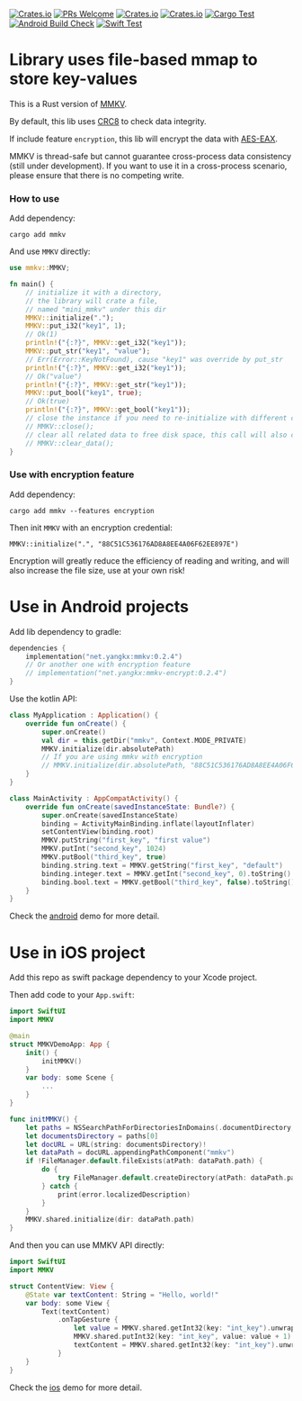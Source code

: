 [![Crates.io](https://img.shields.io/crates/l/MMKV)](https://crates.io/crates/mmkv)
[![PRs Welcome](https://img.shields.io/badge/PRs-welcome-brightgreen.svg)](https://github.com/yangkx1024/MMKV/pulls)
[![Crates.io](https://img.shields.io/crates/v/MMKV)](https://crates.io/crates/mmkv)
[![Crates.io](https://img.shields.io/crates/d/MMKV)](https://crates.io/crates/mmkv)
[![Cargo Test](https://github.com/yangkx-1024/MMKV/actions/workflows/rust.yml/badge.svg)](https://github.com/yangkx-1024/MMKV/actions/workflows/rust.yml)
[![Android Build Check](https://github.com/yangkx-1024/MMKV/actions/workflows/android.yml/badge.svg)](https://github.com/yangkx-1024/MMKV/actions/workflows/android.yml)
[![Swift Test](https://github.com/yangkx-1024/MMKV/actions/workflows/swift.yml/badge.svg)](https://github.com/yangkx-1024/MMKV/actions/workflows/swift.yml)

# Library uses file-based mmap to store key-values

This is a Rust version of [MMKV](https://github.com/Tencent/MMKV).

By default, this lib uses [CRC8](https://github.com/mrhooray/crc-rs) to check data integrity.

If include feature `encryption`, this lib will encrypt 
the data with [AES-EAX](https://github.com/RustCrypto/AEADs/tree/master/eax). 

MMKV is thread-safe but cannot guarantee cross-process data consistency (still under development). 
If you want to use it in a cross-process scenario, please ensure that there is no competing write.

### How to use
Add dependency:

`cargo add mmkv`

And use `MMKV` directly:
```rust
use mmkv::MMKV;

fn main() {
    // initialize it with a directory, 
    // the library will crate a file,
    // named "mini_mmkv" under this dir
    MMKV::initialize(".");
    MMKV::put_i32("key1", 1);
    // Ok(1)
    println!("{:?}", MMKV::get_i32("key1"));
    MMKV::put_str("key1", "value");
    // Err(Error::KeyNotFound), cause "key1" was override by put_str
    println!("{:?}", MMKV::get_i32("key1"));
    // Ok("value")
    println!("{:?}", MMKV::get_str("key1"));
    MMKV::put_bool("key1", true);
    // Ok(true)
    println!("{:?}", MMKV::get_bool("key1"));
    // close the instance if you need to re-initialize with different config.
    // MMKV::close();
    // clear all related data to free disk space, this call will also close the instance.
    // MMKV::clear_data();
}
```

### Use with encryption feature
Add dependency:

`cargo add mmkv --features encryption`

Then init `MMKV` with an encryption credential:

`MMKV::initialize(".", "88C51C536176AD8A8EE4A06F62EE897E")`

Encryption will greatly reduce the efficiency of reading and writing, 
and will also increase the file size, use at your own risk!

# Use in Android projects
Add lib dependency to gradle:
```kotlin
dependencies {
    implementation("net.yangkx:mmkv:0.2.4")
    // Or another one with encryption feature
    // implementation("net.yangkx:mmkv-encrypt:0.2.4")
}
```
Use the kotlin API:
```kotlin
class MyApplication : Application() {
    override fun onCreate() {
        super.onCreate()
        val dir = this.getDir("mmkv", Context.MODE_PRIVATE)
        MMKV.initialize(dir.absolutePath)
        // If you are using mmkv with encryption
        // MMKV.initialize(dir.absolutePath, "88C51C536176AD8A8EE4A06F62EE897E")
    }
}

class MainActivity : AppCompatActivity() {
    override fun onCreate(savedInstanceState: Bundle?) {
        super.onCreate(savedInstanceState)
        binding = ActivityMainBinding.inflate(layoutInflater)
        setContentView(binding.root)
        MMKV.putString("first_key", "first value")
        MMKV.putInt("second_key", 1024)
        MMKV.putBool("third_key", true)
        binding.string.text = MMKV.getString("first_key", "default")
        binding.integer.text = MMKV.getInt("second_key", 0).toString()
        binding.bool.text = MMKV.getBool("third_key", false).toString()
    }
}
```
Check the [android](https://github.com/yangkx1024/MMKV/tree/main/android) demo for more detail.

# Use in iOS project
Add this repo as swift package dependency to your Xcode project.

Then add code to your `App.swift`:
```swift
import SwiftUI
import MMKV

@main
struct MMKVDemoApp: App {
    init() {
        initMMKV()
    }
    var body: some Scene {
        ...
    }
}

func initMMKV() {
    let paths = NSSearchPathForDirectoriesInDomains(.documentDirectory, .userDomainMask, true)
    let documentsDirectory = paths[0]
    let docURL = URL(string: documentsDirectory)!
    let dataPath = docURL.appendingPathComponent("mmkv")
    if !FileManager.default.fileExists(atPath: dataPath.path) {
        do {
            try FileManager.default.createDirectory(atPath: dataPath.path, withIntermediateDirectories: true, attributes: nil)
        } catch {
            print(error.localizedDescription)
        }
    }
    MMKV.shared.initialize(dir: dataPath.path)
}
```
And then you can use MMKV API directly:
```swift
import SwiftUI
import MMKV

struct ContentView: View {
    @State var textContent: String = "Hello, world!"
    var body: some View {
        Text(textContent)
            .onTapGesture {
                let value = MMKV.shared.getInt32(key: "int_key").unwrap(defalutValue: 0)
                MMKV.shared.putInt32(key: "int_key", value: value + 1).unwrap(defalutValue: ())
                textContent = MMKV.shared.getInt32(key: "int_key").unwrap(defalutValue: 0).formatted()
            }
    }
}
```
Check the [ios](https://github.com/yangkx1024/MMKV/tree/main/ios) demo for more detail.